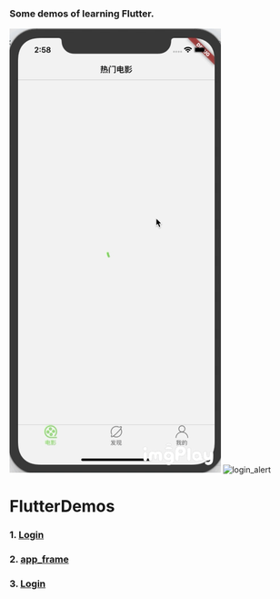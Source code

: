 
### Some demos of learning Flutter. 

![app_frame](https://github.com/dangercheng/app_frame/raw/master/app_frame.GIF)
![login_alert](https://github.com/dangercheng/FlutterDemos/raw/master/login_alert/demo.png)

# FlutterDemos

### 1. [Login](https://github.com/dangercheng/FlutterDemos/tree/master/login_alert)
### 2. [app_frame](https://github.com/dangercheng/app_frame)
### 3. [Login](https://github.com/dangercheng/FlutterDemos/tree/master/code_gen_demo)

